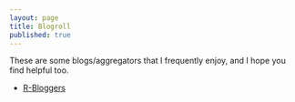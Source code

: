 ```yaml
---
layout: page
title: Blogroll
published: true
---
```


These are some blogs/aggregators that I frequently enjoy, and I hope you find helpful too.

* [R-Bloggers](http://www.r-blogers.com)
